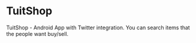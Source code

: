 TuitShop
========

TuitShop - Android App with Twitter integration. You can search items that the people want buy/sell.

 
